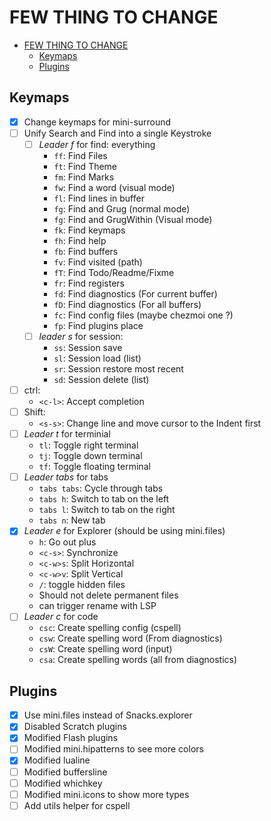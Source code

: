 # FEW THING TO CHANGE

- [FEW THING TO CHANGE](#few-thing-to-change)
  - [Keymaps](#keymaps)
  - [Plugins](#plugins)
  <!--toc:end-->

## Keymaps

- [x] Change keymaps for mini-surround
- [ ] Unify Search and Find into a single Keystroke
  - [ ] _Leader f_ for find: everything
    - `ff`: Find Files
    - `ft`: Find Theme
    - `fm`: Find Marks
    - `fw`: Find a word (visual mode)
    - `fl`: Find lines in buffer
    - `fg`: Find and Grug (normal mode)
    - `fg`: Find and GrugWithin (Visual mode)
    - `fk`: Find keymaps
    - `fh`: Find help
    - `fb`: Find buffers
    - `fv`: Find visited (path)
    - `fT`: Find Todo/Readme/Fixme
    - `fr`: Find registers
    - `fd`: Find diagnostics (For current buffer)
    - `fD`: Find diagnostics (For all buffers)
    - `fc`: Find config files (maybe chezmoi one ?)
    - `fp`: Find plugins place
  - [ ] _leader s_ for session:
    - `ss`: Session save
    - `sl`: Session load (list)
    - `sr`: Session restore most recent
    - `sd`: Session delete (list)
- [ ] ctrl:
  - `<c-l>`: Accept completion
- [ ] Shift:
  - `<s-s>`: Change line and move cursor to the Indent first
- [ ] _Leader t_ for terminial
  - `tl`: Toggle right terminal
  - `tj`: Toggle down terminal
  - `tf`: Toggle floating terminal
- [ ] _Leader tabs_ for tabs
  - `tabs tabs`: Cycle through tabs
  - `tabs h`: Switch to tab on the left
  - `tabs l`: Switch to tab on the right
  - `tabs n`: New tab
- [x] _Leader e_ for Explorer (should be using mini.files)
  - `h`: Go out plus
  - `<c-s>`: Synchronize
  - `<c-w>s`: Split Horizontal
  - `<c-w>v`: Split Vertical
  - `/`: toggle hidden files
  - Should not delete permanent files
  - can trigger rename with LSP
- [ ] _Leader c_ for code
  - `csc`: Create spelling config (cspell)
  - `csw`: Create spelling word (From diagnostics)
  - `csW`: Create spelling word (input)
  - `csa`: Create spelling words (all from diagnostics)

## Plugins

- [x] Use mini.files instead of Snacks.explorer
- [x] Disabled Scratch plugins
- [x] Modified Flash plugins
- [ ] Modified mini.hipatterns to see more colors
- [x] Modified lualine
- [ ] Modified buffersline
- [ ] Modified whichkey
- [ ] Modified mini.icons to show more types
- [ ] Add utils helper for cspell
